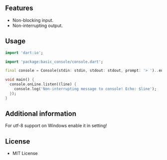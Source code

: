 ## Features

* Non-blocking input.
* Non-interrupting output.

## Usage

```dart
import 'dart:io';

import 'package:basic_console/console.dart';

final console = Console(stdin: stdin, stdout: stdout, prompt: '> ')..enable();

void main() {
  console.onLine.listen((line) {
    console.log('Non-interrupting message to console! Echo: $line');
  });
}
```

## Additional information

For utf-8 support on Windows enable it in setting!

## License

* MIT License
